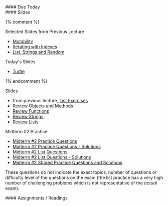 <article class="due" markdown="block">
#### Due Today


</article>

<article class="slides" markdown="block">
#### Slides

{% comment %}

Selected Slides from Previous Lecture

* [Mutability](classes/17/mutability.html)
* [Iterating with Indexes](classes/17/iterating_with_indexes.html)
* [List, Strings and Random](classes/17/lists_strings_random.html)

Today's Slides

* [Turtle](classes/19/turtle.html)


{% endcomment %}

Slides

* from previous lecture, [List Exercises](classes/17/list_exercises.html)
* [Review Objects and Methods](classes/19/objects.html)
* [Review Functions](classes/19/functions.html)
* [Review Strings](classes/19/strings.html)
* [Review Lists](classes/19/lists.html)

Midterm #2 Practice

* [Midterm #2 Practice Questions](resources/handouts/midterm_2/midterm_2_practice.pdf)
* [Midterm #2 Practice Questions - Solutions](resources/handouts/midterm_2/midterm_2_practice_solutions.pdf)
* [Midterm #2 List Questions](resources/handouts/midterm_2/midterm_2_list_practice.pdf)
* [Midterm #2 List Questions - Solutions](resources/handouts/midterm_2/midterm_2_list_practice_solutions.pdf)
* [Midterm #2 Shared Practice Questions and Solutions](resources/handouts/midterm_2/m02sampleproblems.html)

These questions do not indicate the exact topics, number of questions or difficulty level of the questions on the exam (the list practice has a very high number of challenging problems which is not representative of the _actual_ exam).

</article>

<article class="assignments" markdown="block">
#### Assignments / Readings		

<!--
Readings

* Read {{ site.bookq }} - Chapter 1

Assignments 

1. [questions.py](homework/hw01/questions.py) - 9 points
-->
</article>
<!--
<a name="class19"></a>

###Slides
* [About Class #19](classes/19/meta.html)
* Back to the previous class slides for [Lists So Far](classes/18/lists.html)
* [List Methods](classes/19/list_methods.html)
* [An Aside on Checking if Character is ...](classes/19/strings.html)

### Readings
__{{ site.bookq }}__

* Chapter 7 on Lists

__{{ site.bookt }}__

* [{{site.bookt}} - Lists](http://openbookproject.net/thinkcs/python/english3e/lists.html) 


-->

